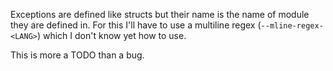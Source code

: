 Exceptions are defined like structs but their name is the name of module they
are defined in. For this I'll have to use a multiline regex
(`--mline-regex-<LANG>`) which I don't know yet how to use.

This is more a TODO than a bug.
